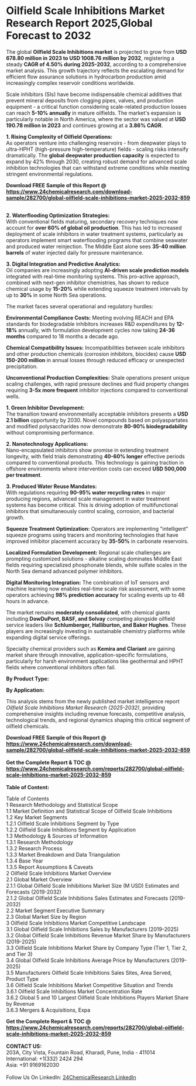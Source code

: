 <h1>Oilfield Scale Inhibitions Market Research Report 2025,Global Forecast to 2032</h1><p>The global <strong>Oilfield Scale Inhibitions market</strong> is projected to grow from <strong>USD 678.80 million in 2023 to USD 1008.76 million by 2032</strong>, registering a steady <strong>CAGR of 4.50% during 2025-2032</strong>, according to a comprehensive market analysis. This growth trajectory reflects the escalating demand for efficient flow assurance solutions in hydrocarbon production amid increasingly complex reservoir conditions worldwide.</p><p>Scale inhibitors (SIs) have become indispensable chemical additives that prevent mineral deposits from clogging pipes, valves, and production equipment - a critical function considering scale-related production losses can reach <strong>5-10% annually</strong> in mature oilfields. The market's expansion is particularly notable in North America, where the sector was valued at <strong>USD 190.78 million in 2023</strong> and continues growing at a <strong>3.86% CAGR</strong>.</p><p><strong>1. Rising Complexity of Oilfield Operations:</strong><br>
As operators venture into challenging reservoirs - from deepwater plays to ultra-HPHT (high-pressure high-temperature) fields - scaling risks intensify dramatically. The <strong>global deepwater production capacity</strong> is expected to expand by 42% through 2030, creating robust demand for advanced scale inhibition technologies that can withstand extreme conditions while meeting stringent environmental regulations.</p><div><b>Download FREE Sample of this Report @ 
            <a href="https://www.24chemicalresearch.com/download-sample/282700/global-oilfield-scale-inhibitions-market-2025-2032-859">
            https://www.24chemicalresearch.com/download-sample/282700/global-oilfield-scale-inhibitions-market-2025-2032-859</a></b></div><br><p><strong>2. Waterflooding Optimization Strategies:</strong><br>
With conventional fields maturing, secondary recovery techniques now account for <strong>over 60% of global oil production</strong>. This has led to increased deployment of scale inhibitors in water treatment systems, particularly as operators implement smart waterflooding programs that combine seawater and produced water reinjection. The Middle East alone sees <strong>35-40 million barrels</strong> of water injected daily for pressure maintenance.</p><p><strong>3. Digital Integration and Predictive Analytics:</strong><br>
Oil companies are increasingly adopting <strong>AI-driven scale prediction models</strong> integrated with real-time monitoring systems. This pro-active approach, combined with next-gen inhibitor chemistries, has shown to reduce chemical usage by <strong>15-20%</strong> while extending squeeze treatment intervals by up to <strong>30%</strong> in some North Sea operations.</p><p>The market faces several operational and regulatory hurdles:</p><p><strong>Environmental Compliance Costs:</strong> Meeting evolving REACH and EPA standards for biodegradable inhibitors increases R&amp;D expenditures by <strong>12-18%</strong> annually, with formulation development cycles now taking <strong>24-36 months</strong> compared to 18 months a decade ago.</p><p><strong>Chemical Compatibility Issues:</strong> Incompatibilities between scale inhibitors and other production chemicals (corrosion inhibitors, biocides) cause <strong>USD 150-200 million</strong> in annual losses through reduced efficacy or unexpected precipitation.</p><p><strong>Unconventional Production Complexities:</strong> Shale operations present unique scaling challenges, with rapid pressure declines and fluid property changes requiring <strong>3-5x more frequent</strong> inhibitor injections compared to conventional wells.</p><p><strong>1. Green Inhibitor Development:</strong><br>
The transition toward environmentally acceptable inhibitors presents a <strong>USD 2.1 billion</strong> opportunity by 2030. Novel compounds based on polyaspartates and modified polysaccharides now demonstrate <strong>80-90% biodegradability</strong> without compromising performance.</p><p><strong>2. Nanotechnology Applications:</strong><br>
Nano-encapsulated inhibitors show promise in extending treatment longevity, with field trials demonstrating <strong>40-60% longer</strong> effective periods compared to conventional products. This technology is gaining traction in offshore environments where intervention costs can exceed <strong>USD 500,000 per treatment</strong>.</p><p><strong>3. Produced Water Reuse Mandates:</strong><br>
With regulations requiring <strong>90-95% water recycling rates</strong> in major producing regions, advanced scale management in water treatment systems has become critical. This is driving adoption of multifunctional inhibitors that simultaneously control scaling, corrosion, and bacterial growth.</p><p><strong>Squeeze Treatment Optimization:</strong> Operators are implementing "intelligent" squeeze programs using tracers and monitoring technologies that have improved inhibitor placement accuracy by <strong>35-50%</strong> in carbonate reservoirs.</p><p><strong>Localized Formulation Development:</strong> Regional scale challenges are prompting customized solutions - alkaline scaling dominates Middle East fields requiring specialized phosphonate blends, while sulfate scales in the North Sea demand advanced polymer inhibitors.</p><p><strong>Digital Monitoring Integration:</strong> The combination of IoT sensors and machine learning now enables real-time scale risk assessment, with some operators achieving <strong>98% prediction accuracy</strong> for scaling events up to 48 hours in advance.</p><p>The market remains <strong>moderately consolidated</strong>, with chemical giants including <strong>DowDuPont, BASF, and Solvay</strong> competing alongside oilfield service leaders like <strong>Schlumberger, Halliburton, and Baker Hughes</strong>. These players are increasingly investing in sustainable chemistry platforms while expanding digital service offerings.</p><p>Specialty chemical providers such as <strong>Kemira and Clariant</strong> are gaining market share through innovative, application-specific formulations, particularly for harsh environment applications like geothermal and HPHT fields where conventional inhibitors often fail.</p><p><strong>By Product Type:</strong></p><p><strong>By Application:</strong></p><p>This analysis stems from the newly published market intelligence report <em>Oilfield Scale Inhibitions Market Research (2025-2032)</em>, providing comprehensive insights including revenue forecasts, competitive analysis, technological trends, and regional dynamics shaping this critical segment of oilfield chemicals.</p><div><b>Download FREE Sample of this Report @ 
            <a href="https://www.24chemicalresearch.com/download-sample/282700/global-oilfield-scale-inhibitions-market-2025-2032-859">
            https://www.24chemicalresearch.com/download-sample/282700/global-oilfield-scale-inhibitions-market-2025-2032-859</a></b></div><br><div><b>Get the Complete Report & TOC @ 
            <a href="https://www.24chemicalresearch.com/reports/282700/global-oilfield-scale-inhibitions-market-2025-2032-859">
            https://www.24chemicalresearch.com/reports/282700/global-oilfield-scale-inhibitions-market-2025-2032-859</a></b></div><br>
            <b>Table of Content:</b><p>Table of Contents<br />
1 Research Methodology and Statistical Scope<br />
1.1 Market Definition and Statistical Scope of Oilfield Scale Inhibitions<br />
1.2 Key Market Segments<br />
1.2.1 Oilfield Scale Inhibitions Segment by Type<br />
1.2.2 Oilfield Scale Inhibitions Segment by Application<br />
1.3 Methodology & Sources of Information<br />
1.3.1 Research Methodology<br />
1.3.2 Research Process<br />
1.3.3 Market Breakdown and Data Triangulation<br />
1.3.4 Base Year<br />
1.3.5 Report Assumptions & Caveats<br />
2 Oilfield Scale Inhibitions Market Overview<br />
2.1 Global Market Overview<br />
2.1.1 Global Oilfield Scale Inhibitions Market Size (M USD) Estimates and Forecasts (2019-2032)<br />
2.1.2 Global Oilfield Scale Inhibitions Sales Estimates and Forecasts (2019-2032)<br />
2.2 Market Segment Executive Summary<br />
2.3 Global Market Size by Region<br />
3 Oilfield Scale Inhibitions Market Competitive Landscape<br />
3.1 Global Oilfield Scale Inhibitions Sales by Manufacturers (2019-2025)<br />
3.2 Global Oilfield Scale Inhibitions Revenue Market Share by Manufacturers (2019-2025)<br />
3.3 Oilfield Scale Inhibitions Market Share by Company Type (Tier 1, Tier 2, and Tier 3)<br />
3.4 Global Oilfield Scale Inhibitions Average Price by Manufacturers (2019-2025)<br />
3.5 Manufacturers Oilfield Scale Inhibitions Sales Sites, Area Served, Product Type<br />
3.6 Oilfield Scale Inhibitions Market Competitive Situation and Trends<br />
3.6.1 Oilfield Scale Inhibitions Market Concentration Rate<br />
3.6.2 Global 5 and 10 Largest Oilfield Scale Inhibitions Players Market Share by Revenue<br />
3.6.3 Mergers & Acquisitions, Expa</p><div><b>Get the Complete Report & TOC @ 
            <a href="https://www.24chemicalresearch.com/reports/282700/global-oilfield-scale-inhibitions-market-2025-2032-859">
            https://www.24chemicalresearch.com/reports/282700/global-oilfield-scale-inhibitions-market-2025-2032-859</a></b></div><br><b>CONTACT US:</b><br>
            203A, City Vista, Fountain Road, Kharadi, Pune, India - 411014<br>
            International: +1(332) 2424 294<br>
            Asia: +91 9169162030 <br><br>
            Follow Us On LinkedIn: <a href="https://www.linkedin.com/company/24chemicalresearch/">24ChemicalResearch LinkedIn</a>